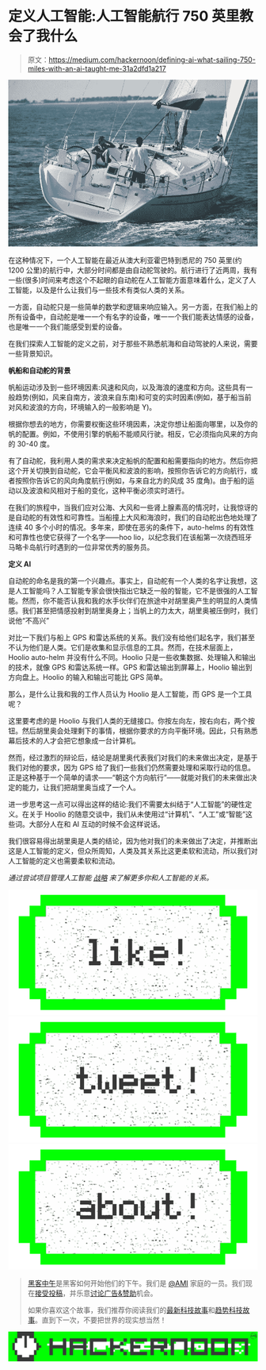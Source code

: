# 定义人工智能:人工智能航行 750 英里教会了我什么

> 原文：<https://medium.com/hackernoon/defining-ai-what-sailing-750-miles-with-an-ai-taught-me-31a2dfd1a217>

![](img/c6b2bb5b606ea05e023fca3f68ea521f.png)

在这种情况下，一个人工智能在最近从澳大利亚霍巴特到悉尼的 750 英里(约 1200 公里)的航行中，大部分时间都是由自动舵驾驶的。航行进行了近两周，我有一些(很多)时间来考虑这个不起眼的自动舵在人工智能方面意味着什么，定义了人工智能，以及是什么让我们与一些技术有类似人类的关系。

一方面，自动舵只是一些简单的数学和逻辑来响应输入。另一方面，在我们船上的所有设备中，自动舵是唯一一个有名字的设备，唯一一个我们能表达情感的设备，也是唯一一个我们能感受到爱的设备。

在我们探索人工智能的定义之前，对于那些不熟悉航海和自动驾驶的人来说，需要一些背景知识。

**帆船和自动舵的背景**

帆船运动涉及到一些环境因素:风速和风向，以及海浪的速度和方向。这些具有一般趋势(例如，风来自南方，波浪来自东南)和可变的实时因素(例如，基于船当前对风和波浪的方向，环境输入的一般影响是 Y)。

根据你想去的地方，你需要权衡这些环境因素，决定你想让船面向哪里，以及你的帆的配置。例如，不使用引擎的帆船不能顺风行驶。相反，它必须指向风来的方向的 30-40 度。

有了自动舵，我利用人类的需求来决定船帆的配置和船需要指向的地方。然后你把这个开关切换到自动舵，它会平衡风和波浪的影响，按照你告诉它的方向航行，或者按照你告诉它的风向角度航行(例如，与来自北方的风成 35 度角)。由于船的运动以及波浪和风相对于船的变化，这种平衡必须实时进行。

在我们的旅程中，当我们应对公海、大风和一些肾上腺素高的情况时，让我惊讶的是自动舵的有效性和可靠性。当船撞上大风和海浪时，我们的自动舵出色地处理了连续 40 多个小时的情况。多年来，即使在恶劣的条件下，auto-helms 的有效性和可靠性也使它获得了一个名字——hoo lio，以纪念我们在该船第一次绕西班牙马略卡岛航行时遇到的一位非常优秀的服务员。

**定义 AI**

自动舵的命名是我的第一个兴趣点。事实上，自动舵有一个人类的名字让我想，这是人工智能吗？人工智能专家会很快指出它缺乏一般的智能，它不是很强的人工智能。然而，你不能否认我和我的水手伙伴们在旅途中对胡里奥产生的明显的人类情感。我们甚至把情感投射到胡里奥身上；当帆上的力太大，胡里奥被压倒时，我们说他“不高兴”

对比一下我们与船上 GPS 和雷达系统的关系。我们没有给他们起名字，我们甚至不认为他们是人类。它们是收集和显示信息的工具。然而，在技术层面上，Hoolio auto-helm 并没有什么不同。Hoolio 只是一些收集数据、处理输入和输出的技术，就像 GPS 和雷达系统一样。GPS 和雷达输出到屏幕上，Hoolio 输出到方向盘上。Hoolio 的输入和输出可能比 GPS 简单。

那么，是什么让我和我的工作人员认为 Hoolio 是人工智能，而 GPS 是一个工具呢？

这里要考虑的是 Hoolio 与我们人类的无缝接口。你按左向左，按右向右，两个按钮。然后胡里奥会处理剩下的事情，根据你要求的方向平衡环境。因此，只有熟悉幕后技术的人才会把它想象成一台计算机。

然而，经过激烈的辩论后，结论是胡里奥代表我们对我们的未来做出决定，是基于我们对他的要求，因为 GPS 给了我们一些我们仍然需要处理和采取行动的信息。正是这种基于一个简单的请求——“朝这个方向航行”——就能对我们的未来做出决定的能力，让我们把胡里奥当成了一个人。

进一步思考这一点可以得出这样的结论:我们不需要太纠结于“人工智能”的硬性定义。在关于 Hoolio 的随意交谈中，我们从未使用过“计算机”、“人工”或“智能”这些词。大部分人在和 AI 互动的时候不会这样说话。

我们很容易得出胡里奥是人类的结论，因为他对我们的未来做出了决定，并推断出这是人工智能的定义，但众所周知，人类及其关系比这更柔软和流动，所以我们对人工智能的定义也需要柔软和流动。

*通过尝试项目管理人工智能* [*战略*](http://stratejos.ai) *来了解更多你和人工智能的关系。*

[![](img/50ef4044ecd4e250b5d50f368b775d38.png)](http://bit.ly/HackernoonFB)[![](img/979d9a46439d5aebbdcdca574e21dc81.png)](https://goo.gl/k7XYbx)[![](img/2930ba6bd2c12218fdbbf7e02c8746ff.png)](https://goo.gl/4ofytp)

> [黑客中午](http://bit.ly/Hackernoon)是黑客如何开始他们的下午。我们是 [@AMI](http://bit.ly/atAMIatAMI) 家庭的一员。我们现在[接受投稿](http://bit.ly/hackernoonsubmission)，并乐意[讨论广告&赞助](mailto:partners@amipublications.com)机会。
> 
> 如果你喜欢这个故事，我们推荐你阅读我们的[最新科技故事](http://bit.ly/hackernoonlatestt)和[趋势科技故事](https://hackernoon.com/trending)。直到下一次，不要把世界的现实想当然！

![](img/be0ca55ba73a573dce11effb2ee80d56.png)